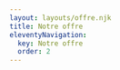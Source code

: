 ```yaml
---
layout: layouts/offre.njk
title: Notre offre
eleventyNavigation:
  key: Notre offre
  order: 2
---
```

